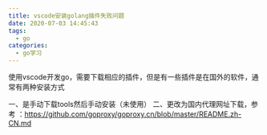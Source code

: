 ```yaml
---
title: vscode安装golang插件失败问题
date: 2020-07-03 14:45:43
tags:
  - go
categories:
  - go学习
---
```


使用vscode开发go，需要下载相应的插件，但是有一些插件是在国外的软件，通常有两种安装方式
<!-- more -->
一、是手动下载tools然后手动安装（未使用）
二、更改为国内代理网址下载，参考 ：<https://github.com/goproxy/goproxy.cn/blob/master/README.zh-CN.md>
